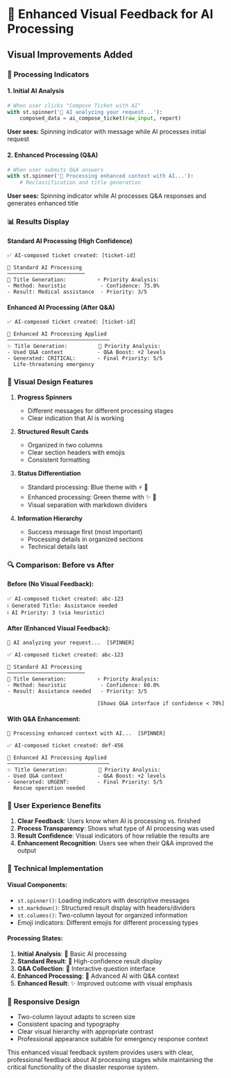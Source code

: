 # 🎨 Enhanced Visual Feedback for AI Processing

## Visual Improvements Added

### 🚀 **Processing Indicators**

#### 1. Initial AI Analysis
```python
# When user clicks "Compose Ticket with AI"
with st.spinner('🤖 AI analyzing your request...'):
    composed_data = ai_compose_ticket(raw_input, report)
```
**User sees:** Spinning indicator with message while AI processes initial request

#### 2. Enhanced Processing (Q&A)
```python  
# When user submits Q&A answers
with st.spinner('🔄 Processing enhanced context with AI...'):
    # Reclassification and title generation
```
**User sees:** Spinning indicator while AI processes Q&A responses and generates enhanced title

### 📊 **Results Display**

#### Standard AI Processing (High Confidence)
```
✅ AI-composed ticket created: [ticket-id]

🎯 Standard AI Processing
─────────────────────────
📝 Title Generation:          ⚡ Priority Analysis:
- Method: heuristic           - Confidence: 75.0%
- Result: Medical assistance  - Priority: 3/5
```

#### Enhanced AI Processing (After Q&A)
```
✅ AI-composed ticket created: [ticket-id]

🔄 Enhanced AI Processing Applied
─────────────────────────────────
✨ Title Generation:          🎯 Priority Analysis:
- Used Q&A context           - Q&A Boost: +2 levels
- Generated: CRITICAL:       - Final Priority: 5/5
  Life-threatening emergency
```

### 🎨 **Visual Design Features**

1. **Progress Spinners**
   - Different messages for different processing stages
   - Clear indication that AI is working

2. **Structured Result Cards**
   - Organized in two columns
   - Clear section headers with emojis
   - Consistent formatting

3. **Status Differentiation**
   - Standard processing: Blue theme with ⚡ 🎯
   - Enhanced processing: Green theme with ✨ 🔄
   - Visual separation with markdown dividers

4. **Information Hierarchy**
   - Success message first (most important)
   - Processing details in organized sections
   - Technical details last

### 🔍 **Comparison: Before vs After**

#### Before (No Visual Feedback):
```
✅ AI-composed ticket created: abc-123
ℹ️ Generated Title: Assistance needed
ℹ️ AI Priority: 3 (via heuristic)
```

#### After (Enhanced Visual Feedback):
```
🤖 AI analyzing your request...  [SPINNER]

✅ AI-composed ticket created: abc-123

🎯 Standard AI Processing
─────────────────────────
📝 Title Generation:          ⚡ Priority Analysis:
- Method: heuristic           - Confidence: 60.0%
- Result: Assistance needed   - Priority: 3/5
                             
                             [Shows Q&A interface if confidence < 70%]
```

#### With Q&A Enhancement:
```
🔄 Processing enhanced context with AI...  [SPINNER]

✅ AI-composed ticket created: def-456

🔄 Enhanced AI Processing Applied
─────────────────────────────────
✨ Title Generation:          🎯 Priority Analysis:
- Used Q&A context           - Q&A Boost: +2 levels
- Generated: URGENT:         - Final Priority: 5/5
  Rescue operation needed
```

### 🎯 **User Experience Benefits**

1. **Clear Feedback**: Users know when AI is processing vs. finished
2. **Process Transparency**: Shows what type of AI processing was used
3. **Result Confidence**: Visual indicators of how reliable the results are
4. **Enhancement Recognition**: Users see when their Q&A improved the output

### 🔧 **Technical Implementation**

#### Visual Components:
- `st.spinner()`: Loading indicators with descriptive messages
- `st.markdown()`: Structured result display with headers/dividers
- `st.columns()`: Two-column layout for organized information
- Emoji indicators: Different emojis for different processing types

#### Processing States:
1. **Initial Analysis**: 🤖 Basic AI processing
2. **Standard Result**: 🎯 High-confidence result display
3. **Q&A Collection**: 🤔 Interactive question interface
4. **Enhanced Processing**: 🔄 Advanced AI with Q&A context
5. **Enhanced Result**: ✨ Improved outcome with visual emphasis

### 📱 **Responsive Design**
- Two-column layout adapts to screen size
- Consistent spacing and typography
- Clear visual hierarchy with appropriate contrast
- Professional appearance suitable for emergency response context

This enhanced visual feedback system provides users with clear, professional feedback about AI processing stages while maintaining the critical functionality of the disaster response system.